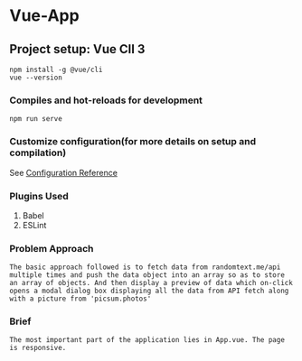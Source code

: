 # Vue-App

## Project setup: Vue ClI 3
```
npm install -g @vue/cli
vue --version
```
### Compiles and hot-reloads for development
```
npm run serve
```
### Customize configuration(for more details on setup and compilation)
See [Configuration Reference](https://cli.vuejs.org/config/)

### Plugins Used
1. Babel
2. ESLint

### Problem Approach
```
The basic approach followed is to fetch data from randomtext.me/api multiple times and push the data object into an array so as to store an array of objects. And then display a preview of data which on-click opens a modal dialog box displaying all the data from API fetch along with a picture from 'picsum.photos'
```
### Brief
```
The most important part of the application lies in App.vue. The page is responsive. 
```
